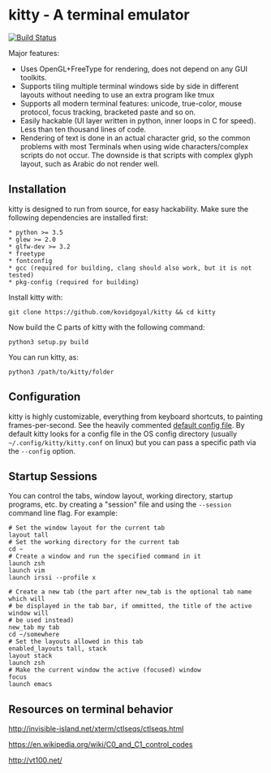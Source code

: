 kitty - A terminal emulator
============================

[![Build Status](https://travis-ci.org/kovidgoyal/kitty.svg?branch=master)](https://travis-ci.org/kovidgoyal/kitty)

Major features:

  * Uses OpenGL+FreeType for rendering, does not depend on any GUI toolkits.
  * Supports tiling multiple terminal windows side by side in different layouts
    without needing to use an extra program like tmux
  * Supports all modern terminal features: unicode, true-color, mouse protocol,
    focus tracking, bracketed paste and so on.
  * Easily hackable (UI layer written in python, inner loops in C for speed).
    Less than ten thousand lines of code.
  * Rendering of text is done in an actual character grid, so the common
    problems with most Terminals when using wide characters/complex scripts do
    not occur. The downside is that scripts with complex glyph layout, such as
    Arabic do not render well.

Installation
--------------

kitty is designed to run from source, for easy hackability. Make sure the
following dependencies are installed first:

    * python >= 3.5
    * glew >= 2.0
    * glfw-dev >= 3.2
    * freetype
    * fontconfig
    * gcc (required for building, clang should also work, but it is not tested)
    * pkg-config (required for building)

Install kitty with:

    git clone https://github.com/kovidgoyal/kitty && cd kitty

Now build the C parts of kitty with the following command:

    python3 setup.py build

You can run kitty, as:

    python3 /path/to/kitty/folder

Configuration
---------------

kitty is highly customizable, everything from keyboard shortcuts, to painting
frames-per-second. See the heavily commented [default config file](kitty/kitty.conf).
By default kitty looks for a config file in the OS
config directory (usually `~/.config/kitty/kitty.conf` on linux) but you can pass
a specific path via the `--config` option.

Startup Sessions
-------------------

You can control the tabs, window layout, working directory, startup programs, etc. by creating a
"session" file and using the `--session` command line flag. For example:

```
# Set the window layout for the current tab
layout tall
# Set the working directory for the current tab
cd ~
# Create a window and run the specified command in it
launch zsh
launch vim
launch irssi --profile x

# Create a new tab (the part after new_tab is the optional tab name which will
# be displayed in the tab bar, if ommitted, the title of the active window will
# be used instead)
new_tab my tab
cd ~/somewhere
# Set the layouts allowed in this tab
enabled_layouts tall, stack
layout stack
launch zsh
# Make the current window the active (focused) window
focus
launch emacs
```

Resources on terminal behavior
------------------------------------------

http://invisible-island.net/xterm/ctlseqs/ctlseqs.html

https://en.wikipedia.org/wiki/C0_and_C1_control_codes

http://vt100.net/
